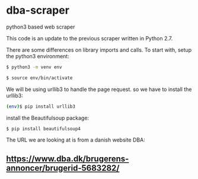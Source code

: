 # dba-scraper
python3 based web scraper

This code is an update to the previous scraper written in Python 2.7.

There are some differences on library imports and calls.
To start with, setup the python3 environment:

```bash
$ python3 -m venv env

$ source env/bin/activate
```

We will be using urllib3 to handle the page request. so we have to install the urllib3:

```bash
(env)$ pip install urllib3
```


install the Beautifulsoup package:

```bash
$ pip install beautifulsoup4
```

The URL we are looking at is from a danish website DBA:

https://www.dba.dk/brugerens-annoncer/brugerid-5683282/
---
